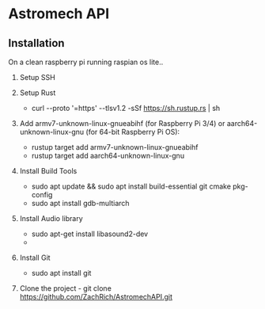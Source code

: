 # Astromech API

## Installation
 On a clean raspberry pi running raspian os lite..

 1. Setup SSH
    
 3. Setup Rust
    - curl --proto '=https' --tlsv1.2 -sSf https://sh.rustup.rs | sh
      
 4. Add armv7-unknown-linux-gnueabihf (for Raspberry Pi 3/4) or aarch64-unknown-linux-gnu (for 64-bit Raspberry Pi OS):
    - rustup target add armv7-unknown-linux-gnueabihf
    - rustup target add aarch64-unknown-linux-gnu
      
 6.   Install Build Tools
      - sudo apt update && sudo apt install build-essential git cmake pkg-config
      - sudo apt install gdb-multiarch

7. Install Audio library
   - sudo apt-get install libasound2-dev
   - 

 8.  Install Git
     - sudo apt install git
       
 10.  Clone the project
     - git clone https://github.com/ZachRich/AstromechAPI.git
